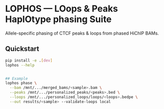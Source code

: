 # LOPHOS — LOops & Peaks HaplOtype phasing Suite

Allele-specific phasing of CTCF peaks & loops from phased HiChIP BAMs.

## Quickstart
```bash
pip install -e .[dev]
lophos --help


## Example
lophos phase \
  --bam /mnt/.../merged_bams/<sample>.bam \
  --peaks /mnt/.../personalized_peaks/<peaks>.bed \
  --loops /mnt/.../personalized_loops/loops/<loops>.bedpe \
  --out results/<sample> --validate-loops local
